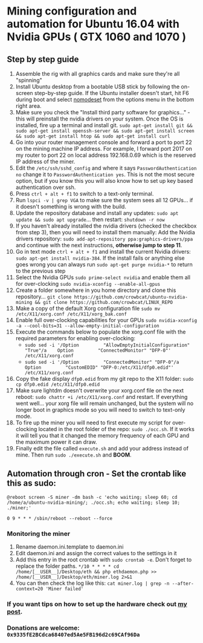 # Mining configuration and automation for Ubuntu 16.04 with Nvidia GPUs ( GTX 1060 and 1070 )

## Step by step guide
1. Assemble the rig with all graphics cards and make sure they're all "spinning"
2. Install Ubuntu desktop from a bootable USB stick by following the on-screen step-by-step guide. If the Ubuntu installer doesn't start, hit F6 during boot and select [nomodeset](https://drive.google.com/file/d/1mF225NO0mqGZ_adTn0EyxVqzus31bNJJ/view?usp=drivesdk) from the options menu in the bottom right area.
3. Make sure you check the "Install third party software for graphics..." - this will preinstall the nvidia drivers on your system. Once the OS is installed, fire up a terminal and install git. `sudo apt-get install git && sudo apt-get install openssh-server && sudo apt-get install screen && sudo apt-get install htop && sudo apt-get install curl`
4. Go into your router management console and forward a port to port 22 on the mining machine IP address. For example, I forward port 2017 on my router to port 22 on local address 192.168.0.69 which is the reserved IP address of the miner.
5. Edit the `/etc/ssh/sshd_config` and where it says `PasswordAuthentication no` change it to `PasswordAuthentication yes`. This is not the most secure option, but if you know this you will also know how to set up key based authentication over ssh.
6. Press `ctrl + alt + f1` to switch to a text-only terminal.
7. Run `lspci -v | grep VGA` to make sure the system sees all 12 GPUs... if it doesn't something is wrong with the build.
8. Update the repository database and install any updates: `sudo apt update && sudo apt upgrade`... then restart: `shutdown -r now`
9. If you haven't already installed the nvidia drivers (checked the checkbox from step 3), then you will need to install them manually: Add the Nvidia drivers repository: `sudo add-apt-repository ppa:graphics-drivers/ppa` and continue with the next instructions, **otherwise jump to step 11**.
10. Go in text mode `ctrl + alt + f1` and install the current Nvidia drivers: `sudo apt-get install nvidia-384`. If the install fails or anything else goes wrong you can always run `sudo apt-get purge nvidia-*` to return to the previous step
11. Select the Nvidia GPUs `sudo prime-select nvidia` and enable them all for over-clocking `sudo nvidia-xconfig --enable-all-gpus`
12. Create a folder somewhere in you home directory and clone this repository... `git clone https://github.com/crowbcat/ubuntu-nvidia-mining && git clone https://github.com/crowbcat/LINUX_REPO` 
13. Make a copy of the default Xorg configuration file `sudo mv /etc/X11/xorg.conf /etc/X11/xorg_bak.conf`
14. Enable full over-clocking capabilities for your GPUs `sudo nvidia-xconfig -a --cool-bits=31 --allow-empty-initial-configuration`
15. Execute the commands below to populate the xorg.conf file with the required parameters for enabling over-clocking:
	- `sudo sed -i '/Option         "AllowEmptyInitialConfiguration" "True"/a    Option         "ConnectedMonitor" "DFP-0"' /etc/X11/xorg.conf`
	- `sudo sed -i '/Option         "ConnectedMonitor" "DFP-0"/a    Option         "CustomEDID" "DFP-0:/etc/X11/dfp0.edid"' /etc/X11/xorg.conf`
16. Copy the fake display `dfp0.edid` from my git repo to the X11 folder: `sudo cp dfp0.edid /etc/X11/dfp0.edid`
17. Make sure lightdm doesn't overwrite your xorg.conf file on the next reboot: `sudo chattr +i /etc/X11/xorg.conf` and restart. If everything went well... your xorg file will remain unchanged, but the system will no longer boot in graphics mode so you will need to switch to text-only mode.
18. To fire up the miner you will need to first execute my script for over-clocking located in the root folder of the repo: `sudo ./occ.sh`. If it works it will tell you that it changed the memory frequency of each GPU and the maximum power it can draw.
19. Finally edit the file called `execute.sh` and add your address instead of mine. Then run `sudo ./execute.sh` and **BOOM**.

## Automation through cron - Set the crontab like this as sudo: 

	@reboot screen -S miner -dm bash -c 'echo waiting; sleep 60; cd /home/a/ubuntu-nvidia-mining/; ./occ.sh; echo waiting; sleep 10; ./miner;'

	0 9 * * * /sbin/reboot --reboot --force

### Monitoring the miner

1. Rename daemon.ini.template to daemon.ini
2. Edit daemon.ini and assign the correct values to the settings in it
3. Add this entry in the root crontab with `sudo crontab -e`. Don't forget to replace the folder paths.
		`*/10 * * * * cd /home/[__USER__]/Desktop/eth && php ethdaemon.php >> /home/[__USER__]/Desktop/eth/miner.log 2>&1`
4. You can then check the log like this: `cat miner.log | grep -n --after-context=20 'Miner failed'`

### If you want tips on how to set up the hardware check out [my post](https://www.codepunker.com/blog/ethereum-mining-on-ubuntu-16-04-with-nvidia-gpus).

### Donations are welcome: ``0x9335fE2BCdca68407ed5Ae5FB196d2c69CAf96Da``

